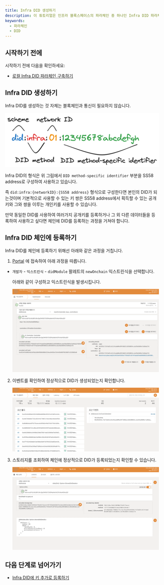```yaml
---
title: Infra DID 생성하기 
description: 이 튜토리얼은 인프라 블록스페이스의 파라체인 중 하나인 Infra DID 파라체인에서 DID를 생성하는 방법에 대해 설명합니다.
keywords:
  - 파라체인
  - DID
---
```


## 시작하기 전에

시작하기 전에 다음을 확인하세요:

- [로컬 Infra DID 파라체인 구축하기](../../../parachains/infra-did-parachain.md)

## Infra DID 생성하기

Infra DID를 생성하는 것 자체는 블록체인과 통신이 필요하지 않습니다.

![infra-did-method](../../../../../media/images/docs/infrablockchain/parachains/infra-did-method.png)

Infra DID의 형식은 위 그림에서 `DID method-specific identifier` 부분을 SS58 address로 구성하여 사용하고 있습니다.

즉 `did:infra:{networkID}:{SS58 address}` 형식으로 구성한다면 본인의 DID가 되는것이며 기본적으로 사용할 수 있는 키 쌍은 SS58 address에서 획득할 수 있는 공개키와 그와 쌍을 이루는 개인키를 사용할 수 있습니다.

만약 동일한 DID를 사용하여 여러가지 공개키를 등록하거나 그 외 다른 데이터들을 등록하여 사용하고 싶다면 체인에 DID를 등록하는 과정을 거쳐야 합니다.

## Infra DID 체인에 등록하기

Infra DID를 체인에 등록하기 위해선 아래와 같은 과정을 거칩니다.

1. [Portal](https://portal.infrablockspace.net) 에 접속하여 아래 과정을 따릅니다.

  - `개발자` - `익스트린식` - `didModule` 팔레트의 `newOnchain` 익스트린식을 선택합니다.

    아래와 같이 구성하고 익스트린식을 발생시킵니다. 

    ![new-onchain](../../../../../media/images/docs/infrablockchain/tutorials/parachains/infra-did-parachain/new-onchain.png)

2. 이벤트를 확인하여 정상적으로 DID가 생성되었는지 확인합니다.

    ![new-onchain-success](../../../../../media/images/docs/infrablockchain/tutorials/parachains/infra-did-parachain/new-onchain-success.png)

3. 스토리지를 조회하여 체인에 정상적으로 DID가 등록되었는지 확인할 수 있습니다.

    ![new-onchain-storage](../../../../../media/images/docs/infrablockchain/tutorials/parachains/infra-did-parachain/new-onchain-storage.png)

## 다음 단계로 넘어가기

- [Infra DID에 키 추가로 등록하기](./add-keys.md)